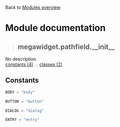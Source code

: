 Back to [Modules overview](https://github.com/pyrustic/megawidget/blob/master/docs/modules/README.md)
  
# Module documentation
>## megawidget.pathfield.\_\_init\_\_
No description
<br>
[constants (4)](https://github.com/pyrustic/megawidget/blob/master/docs/modules/content/megawidget.pathfield.__init__/constants.md) &nbsp;.&nbsp; [classes (2)](https://github.com/pyrustic/megawidget/blob/master/docs/modules/content/megawidget.pathfield.__init__/classes.md)


## Constants
```python
BODY = "body"

BUTTON = "button"

DIALOG = "dialog"

ENTRY = "entry"

```

